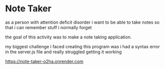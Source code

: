 # Note Taker
as a person with attention deficit disorder i want to be able to take notes so that i can remember stuff i normally forget

the goal of this activity was to make a note taking application.

my biggest challenge i faced creating this program was i had a syntax error in the server.js file and really struggled getting it working
 
https://note-taker-o2ha.onrender.com